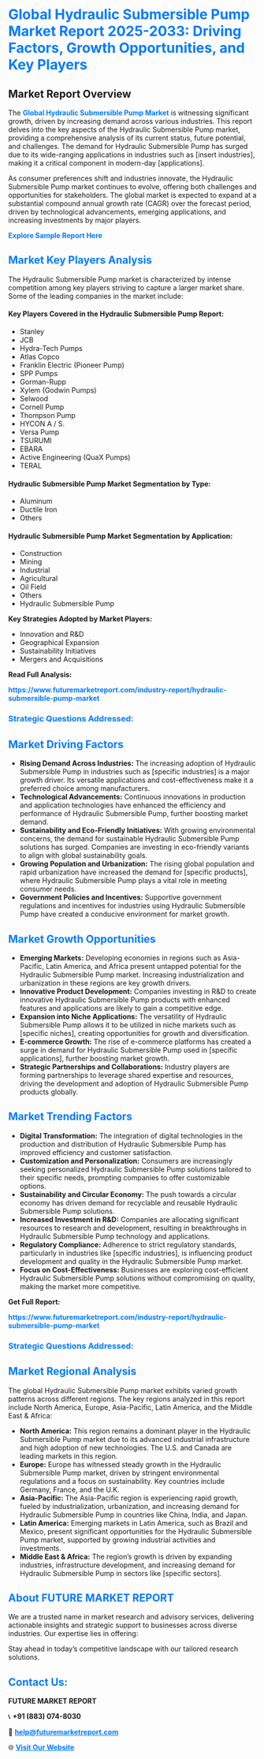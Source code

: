 <h1 style="color: #007BFF;">Global Hydraulic Submersible Pump Market Report 2025-2033: Driving Factors, Growth Opportunities, and Key Players</h1>

<section id="overview">
<h2>Market Report Overview</h2>
<p>The <a href="https://www.futuremarketreport.com/industry-report/hydraulic-submersible-pump-market" style="color: #007BFF; text-decoration: none;"><strong>Global Hydraulic Submersible Pump Market</strong></a> is witnessing significant growth, driven by increasing demand across various industries. This report delves into the key aspects of the Hydraulic Submersible Pump market, providing a comprehensive analysis of its current status, future potential, and challenges. The demand for Hydraulic Submersible Pump has surged due to its wide-ranging applications in industries such as [insert industries], making it a critical component in modern-day [applications].</p>
<p>As consumer preferences shift and industries innovate, the Hydraulic Submersible Pump market continues to evolve, offering both challenges and opportunities for stakeholders. The global market is expected to expand at a substantial compound annual growth rate (CAGR) over the forecast period, driven by technological advancements, emerging applications, and increasing investments by major players.</p>
</section>

<section id="overview">
<p><a href="https://www.futuremarketreport.com/request-sample/reportId=128135" style="color: #007BFF; text-decoration: none;"><strong>Explore Sample Report Here</strong></a></p>
</section>

<section id="key-players">
<h2 style="color: #007BFF;">Market Key Players Analysis</h2>
<p>The Hydraulic Submersible Pump market is characterized by intense competition among key players striving to capture a larger market share. Some of the leading companies in the market include:</p>
<h4>Key Players Covered in the Hydraulic Submersible Pump Report:</h4>
<ul><li>Stanley</li><li>JCB</li><li>Hydra-Tech Pumps</li><li>Atlas Copco</li><li>Franklin Electric (Pioneer Pump)</li><li>SPP Pumps</li><li>Gorman-Rupp</li><li>Xylem (Godwin Pumps)</li><li>Selwood</li><li>Cornell Pump</li><li>Thompson Pump</li><li>HYCON A / S.</li><li>Versa Pump</li><li>TSURUMI</li><li>EBARA</li><li>Active Engineering (QuaX Pumps)</li><li>TERAL</li></ul>
<h4>Hydraulic Submersible Pump Market Segmentation by Type:</h4>
<ul><li>Aluminum</li><li>Ductile Iron</li><li>Others</li></ul>

<h4>Hydraulic Submersible Pump Market Segmentation by Application:</h4>
<ul><li>Construction</li><li>Mining</li><li>Industrial</li><li>Agricultural</li><li>Oil Field</li><li>Others</li><li>Hydraulic Submersible Pump</li></ul>
<p><strong>Key Strategies Adopted by Market Players:</strong></p>
<ul>
<li>Innovation and R&D</li>
<li>Geographical Expansion</li>
<li>Sustainability Initiatives</li>
<li>Mergers and Acquisitions</li>
</ul>
</section>

<section>
<p><strong>Read Full Analysis: </strong></p><a href="https://www.futuremarketreport.com/industry-report/hydraulic-submersible-pump-market" style="color: #007BFF; text-decoration: none;"><strong>https://www.futuremarketreport.com/industry-report/hydraulic-submersible-pump-market</strong></a>
<h3 style="color: #007BFF;">Strategic Questions Addressed:</h3>
</section>

<section id="driving-factors">
<h2 style="color: #007BFF;">Market Driving Factors</h2>
<ul>
<li><strong>Rising Demand Across Industries:</strong> The increasing adoption of Hydraulic Submersible Pump in industries such as [specific industries] is a major growth driver. Its versatile applications and cost-effectiveness make it a preferred choice among manufacturers.</li>
<li><strong>Technological Advancements:</strong> Continuous innovations in production and application technologies have enhanced the efficiency and performance of Hydraulic Submersible Pump, further boosting market demand.</li>
<li><strong>Sustainability and Eco-Friendly Initiatives:</strong> With growing environmental concerns, the demand for sustainable Hydraulic Submersible Pump solutions has surged. Companies are investing in eco-friendly variants to align with global sustainability goals.</li>
<li><strong>Growing Population and Urbanization:</strong> The rising global population and rapid urbanization have increased the demand for [specific products], where Hydraulic Submersible Pump plays a vital role in meeting consumer needs.</li>
<li><strong>Government Policies and Incentives:</strong> Supportive government regulations and incentives for industries using Hydraulic Submersible Pump have created a conducive environment for market growth.</li>
</ul>
</section>

<section id="growth-opportunities">
<h2 style="color: #007BFF;">Market Growth Opportunities</h2>
<ul>
<li><strong>Emerging Markets:</strong> Developing economies in regions such as Asia-Pacific, Latin America, and Africa present untapped potential for the Hydraulic Submersible Pump market. Increasing industrialization and urbanization in these regions are key growth drivers.</li>
<li><strong>Innovative Product Development:</strong> Companies investing in R&D to create innovative Hydraulic Submersible Pump products with enhanced features and applications are likely to gain a competitive edge.</li>
<li><strong>Expansion into Niche Applications:</strong> The versatility of Hydraulic Submersible Pump allows it to be utilized in niche markets such as [specific niches], creating opportunities for growth and diversification.</li>
<li><strong>E-commerce Growth:</strong> The rise of e-commerce platforms has created a surge in demand for Hydraulic Submersible Pump used in [specific applications], further boosting market growth.</li>
<li><strong>Strategic Partnerships and Collaborations:</strong> Industry players are forming partnerships to leverage shared expertise and resources, driving the development and adoption of Hydraulic Submersible Pump products globally.</li>
</ul>
</section>

<section id="trending-factors">
<h2 style="color: #007BFF;">Market Trending Factors</h2>
<ul>
<li><strong>Digital Transformation:</strong> The integration of digital technologies in the production and distribution of Hydraulic Submersible Pump has improved efficiency and customer satisfaction.</li>
<li><strong>Customization and Personalization:</strong> Consumers are increasingly seeking personalized Hydraulic Submersible Pump solutions tailored to their specific needs, prompting companies to offer customizable options.</li>
<li><strong>Sustainability and Circular Economy:</strong> The push towards a circular economy has driven demand for recyclable and reusable Hydraulic Submersible Pump solutions.</li>
<li><strong>Increased Investment in R&D:</strong> Companies are allocating significant resources to research and development, resulting in breakthroughs in Hydraulic Submersible Pump technology and applications.</li>
<li><strong>Regulatory Compliance:</strong> Adherence to strict regulatory standards, particularly in industries like [specific industries], is influencing product development and quality in the Hydraulic Submersible Pump market.</li>
<li><strong>Focus on Cost-Effectiveness:</strong> Businesses are exploring cost-efficient Hydraulic Submersible Pump solutions without compromising on quality, making the market more competitive.</li>
</ul>
</section>

<section>
<p><strong>Get Full Report: </strong></p><a href="https://www.futuremarketreport.com/industry-report/hydraulic-submersible-pump-market" style="color: #007BFF; text-decoration: none;"><strong>https://www.futuremarketreport.com/industry-report/hydraulic-submersible-pump-market</strong></a>
<h3 style="color: #007BFF;">Strategic Questions Addressed:</h3>
</section>


<section id="regional-analysis">
<h2 style="color: #007BFF;">Market Regional Analysis</h2>
<p>The global Hydraulic Submersible Pump market exhibits varied growth patterns across different regions. The key regions analyzed in this report include North America, Europe, Asia-Pacific, Latin America, and the Middle East & Africa:</p>
<ul>
<li><strong>North America:</strong> This region remains a dominant player in the Hydraulic Submersible Pump market due to its advanced industrial infrastructure and high adoption of new technologies. The U.S. and Canada are leading markets in this region.</li>
<li><strong>Europe:</strong> Europe has witnessed steady growth in the Hydraulic Submersible Pump market, driven by stringent environmental regulations and a focus on sustainability. Key countries include Germany, France, and the U.K.</li>
<li><strong>Asia-Pacific:</strong> The Asia-Pacific region is experiencing rapid growth, fueled by industrialization, urbanization, and increasing demand for Hydraulic Submersible Pump in countries like China, India, and Japan.</li>
<li><strong>Latin America:</strong> Emerging markets in Latin America, such as Brazil and Mexico, present significant opportunities for the Hydraulic Submersible Pump market, supported by growing industrial activities and investments.</li>
<li><strong>Middle East & Africa:</strong> The region’s growth is driven by expanding industries, infrastructure development, and increasing demand for Hydraulic Submersible Pump in sectors like [specific sectors].</li>
</ul>
</section>

<footer>
<h2 style="color: #007BFF;">About FUTURE MARKET REPORT</h2>
<p>We are a trusted name in market research and advisory services, delivering actionable insights and strategic support to businesses across diverse industries. Our expertise lies in offering:</p>

<p>Stay ahead in today’s competitive landscape with our tailored research solutions.</p>

<h2 style="color: #007BFF;">Contact Us:</h2>
<p><strong>FUTURE MARKET REPORT</strong></p>
<p>📞 <strong>+91 (883) 074-8030</strong></p>
<p>📧 <strong><a href="mailto:help@futuremarketreport.com" style="color: #007BFF;">help@futuremarketreport.com</a></strong></p>
<p>🌐 <strong><a href="https://www.futuremarketreport.com/" style="color: #007BFF;">Visit Our Website</a></strong></p>
</footer>